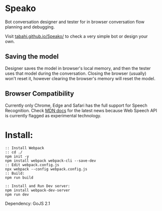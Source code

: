 # Speako
 
Bot conversation designer and tester for in browser conversation flow planning and debugging.

Visit [tabahi.github.io/Speako/](https://tabahi.github.io/Speako/) to check a very simple bot or design your own.

## Saving the model

Designer saves the model in browser's local memory, and then the tester uses that model during the conversation. Closing the browser (usually) won't reset it, however clearing the browser's memory will reset the model.

## Browser Compatibility

Currently only Chrome, Edge and Safari has the full support for Speech Recognition. Check [MDN docs](https://developer.mozilla.org/en-US/docs/Web/API/SpeechRecognition) for the latest news because Web Speech API is currently flagged as experimental technology.

# Install:

```CMD
:: Install Webpack
:: cd ./
npm init -y
npm install webpack webpack-cli --save-dev
:: Edit webpack.config.js
npx webpack --config webpack.config.js
:: Build:
npm run build

:: Install and Run Dev server:
npm install webpack-dev-server
npm run dev
```

Dependency: GoJS 2.1

